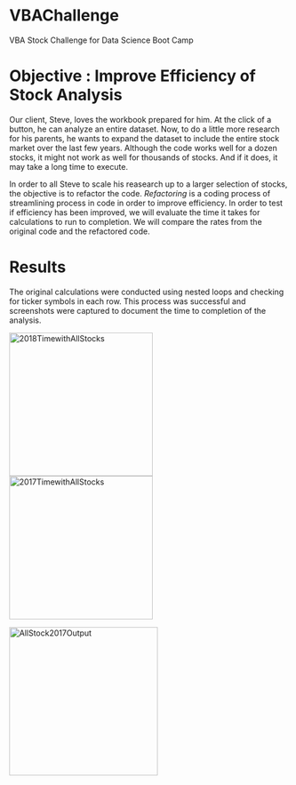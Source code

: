 # VBAChallenge
VBA Stock Challenge for Data Science Boot Camp


# Objective : Improve Efficiency of Stock Analysis

Our client, Steve, loves the workbook prepared for him. At the click of a button, he can analyze an entire dataset. Now, to do a little more research for his parents, he wants to expand the dataset to include the entire stock market over the last few years. Although the code works well for a dozen stocks, it might not work as well for thousands of stocks. And if it does, it may take a long time to execute.

In order to all Steve to scale his reasearch up to a larger selection of stocks, the objective is to refactor the code.  *Refactoring* is a coding process of streamlining process in code in order to improve efficiency.  In order to test if efficiency has been improved, we will evaluate the time it takes for calculations to run to completion.  We will compare the rates from the original code and the refactored code. 

# Results

The original calculations were conducted using nested loops and checking for ticker symbols in each row.  This process was successful and screenshots were captured to document the time to completion of the analysis. 

<img width="258" alt="2018TimewithAllStocks" src="https://user-images.githubusercontent.com/98054953/158035754-e9093bc2-e539-4567-a340-0b003c258ae0.png"> <img width = "258" alt="2017TimewithAllStocks" src="https://user-images.githubusercontent.com/98054953/158035849-f6a030f1-aca4-43bd-bf1b-c7e987f8613b.png">




<img width="267" alt="AllStock2017Output" src="https://user-images.githubusercontent.com/98054953/158035813-65f9cdcb-d2dd-44b9-a11f-edb5953458c5.png">



